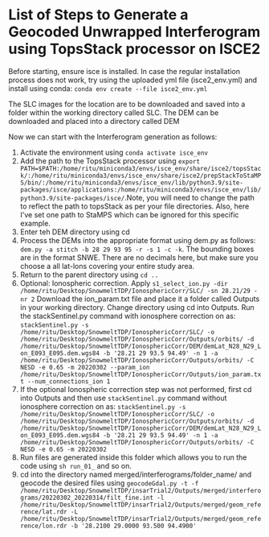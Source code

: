 # List of Steps to Generate a Geocoded Unwrapped Interferogram using TopsStack processor on ISCE2

Before starting, ensure isce is installed. In case the regular installation process does not work, try using the uploaded yml file (isce2_env.yml) and install using conda: ```conda env create --file isce2_env.yml```

The SLC images for the location are to be downloaded and saved into a folder within the working directory called SLC. The DEM can be downloaded and placed into a directory called DEM

Now we can start with the Interferogram generation as follows:
1. Activate the environment using ```conda activate isce_env```
2. Add the path to the TopsStack processor using ```export PATH=$PATH:/home/ritu/miniconda3/envs/isce_env/share/isce2/topsStack/:/home/ritu/miniconda3/envs/isce_env/share/isce2/prepStackToStaMPS/bin/:/home/ritu/miniconda3/envs/isce_env/lib/python3.9/site-packages/isce/applications:/home/ritu/miniconda3/envs/isce_env/lib/python3.9/site-packages/isce/```.Note, you will need to change the path to reflect the path to topsStack as per your file directories. Also, here I've set one path to StaMPS which can be ignored for this specific example.
3. Enter teh DEM directory using cd
4. Process the DEMs into the appropriate format using dem.py  as follows: ```dem.py -a stitch -b 28 29 93 95 -r -s 1 -c -k```. The bounding boxes are in the format SNWE. There are no decimals here, but make sure you choose a all lat-lons covering your entire study area.
5. Return to the parent directory using ```cd ..```
6. Optional: Ionospheric correction. Apply ```s1_select_ion.py -dir /home/ritu/Desktop/SnowmeltTDP/IonosphericCorr/SLC/ -sn 28.21/29 -nr 2``` Download the ion_param.txt file and place it a folder called Outputs in your working directory. Change directory using cd into Outputs. Run the stackSentinel.py command with ionosphere correction on as: ```stackSentinel.py -s /home/ritu/Desktop/SnowmeltTDP/IonosphericCorr/SLC/ -o /home/ritu/Desktop/SnowmeltTDP/IonosphericCorr/Outputs/orbits/ -d /home/ritu/Desktop/SnowmeltTDP/IonosphericCorr/DEM/demLat_N28_N29_Lon_E093_E095.dem.wgs84 -b '28.21 29 93.5 94.49' -n 1 -a /home/ritu/Desktop/SnowmeltTDP/IonosphericCorr/Outputs/orbits/ -C NESD -e 0.65 -m 20220302 --param_ion /home/ritu/Desktop/SnowmeltTDP/IonosphericCorr/Outputs/ion_param.txt --num_connections_ion 1``` 
7. If the optional Ionospheric correction step was not performed, first cd into Outputs and then use ```stackSentinel.py``` command without ionosphere correction on as: ```stackSentinel.py -s /home/ritu/Desktop/SnowmeltTDP/IonosphericCorr/SLC/ -o /home/ritu/Desktop/SnowmeltTDP/IonosphericCorr/Outputs/orbits/ -d /home/ritu/Desktop/SnowmeltTDP/IonosphericCorr/DEM/demLat_N28_N29_Lon_E093_E095.dem.wgs84 -b '28.21 29 93.5 94.49' -n 1 -a /home/ritu/Desktop/SnowmeltTDP/IonosphericCorr/Outputs/orbits/ -C NESD -e 0.65 -m 20220302```
8. Run files are generated inside this folder which allows you to run the code using ```sh run_01_``` and so on.
9. cd into the directory named merged/interferograms/folder_name/ and geocode the desired files using ```geocodeGdal.py -t -f /home/ritu/Desktop/SnowmeltTDP/insarTrial2/Outputs/merged/interferograms/20220302_20220314/filt_fine.int -l /home/ritu/Desktop/SnowmeltTDP/insarTrial2/Outputs/merged/geom_reference/lat.rdr -L /home/ritu/Desktop/SnowmeltTDP/insarTrial2/Outputs/merged/geom_reference/lon.rdr -b '28.2100 29.0000 93.500 94.4900'```
